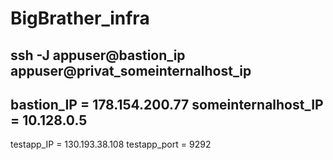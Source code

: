 # BigBrather_infra
ssh -J appuser@bastion_ip appuser@privat_someinternalhost_ip
---
bastion_IP = 178.154.200.77 someinternalhost_IP = 10.128.0.5
---
testapp_IP = 130.193.38.108
testapp_port = 9292
